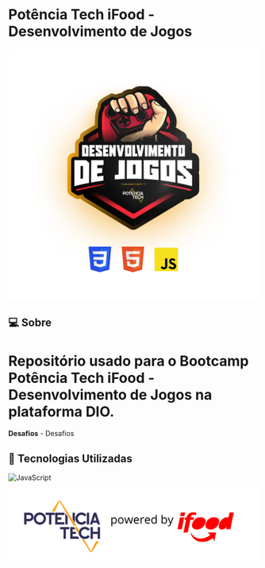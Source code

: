 # Potência Tech iFood - Desenvolvimento de Jogos

<p align="center">
  <img width:100px src="./figuras/Dio_01.png" alt="logo do ifood potencia tech bootcamp">
</p>

## 💻 Sobre
<h1>Repositório usado para o <strong>Bootcamp Potência Tech iFood</strong> - Desenvolvimento de Jogos na plataforma DIO.</h1>




<strong>Desafios</strong> - Desafios


## 🚀 Tecnologias Utilizadas
![JavaScript](https://img.shields.io/badge/JavaScript-F7DF1E?style=for-the-badge&logo=javascript&logoColor=black)

<p align="center">
  <img width:100px src="./figuras/image-5.png" alt="logo do ifood potencia tech bootcamp">
</p>
